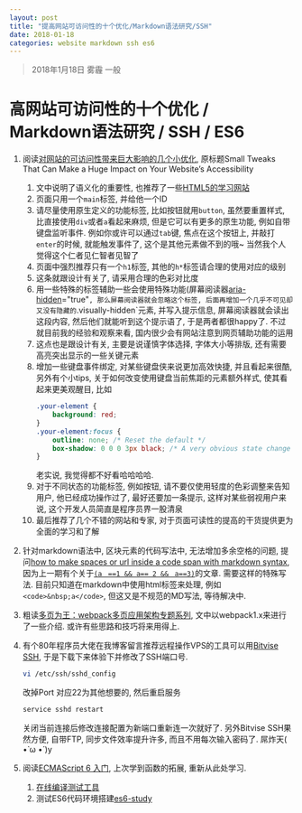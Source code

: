 ```yaml
---
layout: post
title: "提高网站可访问性的十个优化/Markdown语法研究/SSH"
date: 2018-01-18
categories: website markdown ssh es6
---
```

> 2018年1月18日 雾霾 一般

# 高网站可访问性的十个优化 / Markdown语法研究 / SSH / ES6

1. 阅读[对网站的可访问性带来巨大影响的几个小优化](https://css-tricks.com/small-tweaks-can-make-huge-impact-websites-accessibility/), 原标题Small Tweaks That Can Make a Huge Impact on Your Website’s Accessibility
    1. 文中说明了语义化的重要性, 也推荐了一些[HTML5的学习网站](http://html5doctor.com/article-archive/)
    1. 页面只用一个`main`标签, 并给他一个ID
    1. 请尽量使用原生定义的功能标签, 比如按钮就用`button`, 虽然要重置样式, 比直接使用`div`或者`a`看起来麻烦, 但是它可以有更多的原生功能, 例如自带键盘监听事件. 例如你或许可以通过`tab`键, 焦点在这个按钮上, 并敲打`enter`的时候, 就能触发事件了, 这个是其他元素做不到的哦~ 当然我个人觉得这个仁者见仁智者见智了
    1. 页面中强烈推荐只有一个`h1`标签, 其他的`h*`标签请合理的使用对应的级别
    1. 这条就跟设计有关了, 请采用合理的色彩对比度
    1. 用一些特殊的标签辅助一些会使用特殊功能(屏幕阅读器[aria-hidden](https://developer.mozilla.org/zh-CN/docs/Web/Accessibility/ARIA/ARIA_Techniques/Using_the_aria-label_attribute)="true"`, 那么屏幕阅读器就会忽略这个标签, 后面再增加一个几乎不可见却又没有隐藏的`.visually-hidden`元素, 并写入提示信息, 屏幕阅读器就会读出这段内容, 然后他们就能听到这个提示语了, 于是两者都很happy了. 不过就目前我的经验和观察来看, 国内很少会有网站注意到网页辅助功能的运用
    1. 这点也是跟设计有关, 主要是说谨慎字体选择, 字体大小等排版, 还有需要高亮突出显示的一些关键元素
    1. 增加一些键盘事件绑定, 对某些键盘侠来说更加高效快捷, 并且看起来很酷, 另外有个小tips, 关于如何改变使用键盘当前焦距的元素额外样式, 使其看起来更美观醒目, 比如
        ```css
        .your-element {
            background: red;
        }
        .your-element:focus {
            outline: none; /* Reset the default */
            box-shadow: 0 0 0 3px black; /* A very obvious state change */
        }
        ```
        老实说, 我觉得都不好看哈哈哈哈.
    1. 对于不同状态的功能标签, 例如按钮, 请不要仅使用轻度的色彩调整来告知用户, 他已经成功操作过了, 最好还要加一条提示, 这样对某些弱视用户来说, 这个开发人员简直是程序员界一股清泉
    1. 最后推荐了几个不错的网站和专家, 对于页面可读性的提高的干货提供更为全面的学习和了解

1. 针对markdown语法中, 区块元素的代码写法中, 无法增加多余空格的问题, 提问[how to make spaces or url inside a code span with markdown syntax](https://stackoverflow.com/questions/48313066/how-to-make-spaces-or-url-inside-a-code-span-with-markdown-syntax), 因为上一期有个关于[`(aﾠ==1 && a== 2 &&ﾠa==3)`](https://github.com/whidy/daily/blob/master/posts/2018-01-17-ftp-css-js.md)的文章. 需要这样的特殊写法. 目前只知道在markdown中使用html标签来处理, 例如`<code>&nbsp;a</code>`, 但这又是不规范的MD写法, 等待解决中.
1. 粗读[多页为王：webpack多页应用架构专题系列](http://array_huang.coding.me/webpack-book/), 文中以webpack1.x来进行了一些介绍. 或许有些思路和技巧将来用得上.
1. 有个80年程序员大佬在我博客留言推荐远程操作VPS的工具可以用[Bitvise SSH](https://www.bitvise.com/ssh-client), 于是下载下来体验下并修改了SSH端口号.
    ```bash
    vi /etc/ssh/sshd_config
    ```
    改掉Port 对应22为其他想要的, 然后重启服务
    ```bash
    service sshd restart
    ```
    关闭当前连接后修改连接配置为新端口重新连一次就好了.
    另外Bitvise SSH果然方便, 自带FTP, 同步文件效率提升许多, 而且不用每次输入密码了. 屌炸天( •̀ ω •́ )y
1. 阅读[ECMAScript 6 入门](http://es6.ruanyifeng.com/), 上次学到函数的拓展, 重新从此处学习.
    1. [在线编译测试工具](https://babeljs.io/repl/)
    1. 测试ES6代码环境搭建[es6-study](https://github.com/whidy/es6-study)